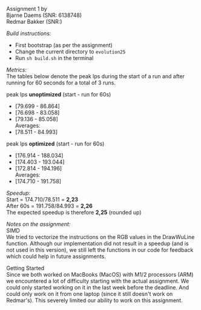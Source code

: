 Assignment 1 by <br>
Bjarne Daems (SNR: 6138748) <br>
Redmar Bakker (SNR:)

*Build instructions:*
- First bootstrap (as per the assignment)
- Change the current directory to ``evolution25`` <br>
- Run `` sh build.sh `` in the terminal

*Metrics: <br>*
The tables below denote the peak lps during the start of a run 
and after running for 60 seconds for a total of 3 runs.

peak lps **unoptimized** (start - run for 60s)
- [79.699 - 86.864]
- [76.698 - 83.058]
- [79.136 - 85.058]<br>
Averages:
- [78.511 - 84.993]

peak lps **optimized** (start - run for 60s)
- [176.914 - 188.034]
- [174.403 - 193.044]
- [172.814 - 194.196]<br>
Averages:
- [174.710 - 191.758]

*Speedup:*<br>
Start = 174.710/78.511 = **2,23** <br>
After 60s = 191.758/84.993 = **2,26** <br>
The expected speedup is therefore **2,25** (rounded up) 

*Notes on the assignment:* <br>
SIMD <br>
We tried to vectorize the instructions on the RGB values in the DrawWuLine function.
Although our implementation did not result in a speedup (and is not used in this version),
we still left the functions in our code for feedback which could help in future assignments.

Getting Started <br>
Since we both worked on MacBooks (MacOS) with M1/2 processors (ARM) we encountered a lot of difficulty starting with the actual assignment. 
We could only started working on it in the last week before the deadline. And could only work on it from one laptop (since it still doesn't work on Redmar's).
This severely limited our ability to work on this assignment.





